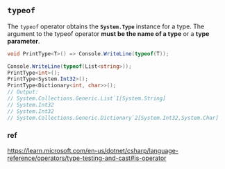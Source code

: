 ## `typeof`

The `typeof` operator obtains the **`System.Type`** instance for a type. The argument to the typeof operator **must be the name of a type** or a **type parameter**.


```cs
void PrintType<T>() => Console.WriteLine(typeof(T));

Console.WriteLine(typeof(List<string>));
PrintType<int>();
PrintType<System.Int32>();
PrintType<Dictionary<int, char>>();
// Output:
// System.Collections.Generic.List`1[System.String]
// System.Int32
// System.Int32
// System.Collections.Generic.Dictionary`2[System.Int32,System.Char]
```


### ref
https://learn.microsoft.com/en-us/dotnet/csharp/language-reference/operators/type-testing-and-cast#is-operator


